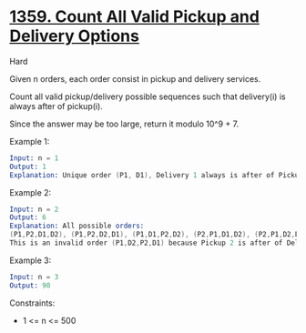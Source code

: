 # [1359. Count All Valid Pickup and Delivery Options](https://leetcode.com/problems/count-all-valid-pickup-and-delivery-options/)

Hard

Given n orders, each order consist in pickup and delivery services.

Count all valid pickup/delivery possible sequences such that delivery(i) is always after of pickup(i).

Since the answer may be too large, return it modulo 10^9 + 7.

Example 1:

```s
Input: n = 1
Output: 1
Explanation: Unique order (P1, D1), Delivery 1 always is after of Pickup 1.
```

Example 2:

```s
Input: n = 2
Output: 6
Explanation: All possible orders:
(P1,P2,D1,D2), (P1,P2,D2,D1), (P1,D1,P2,D2), (P2,P1,D1,D2), (P2,P1,D2,D1) and (P2,D2,P1,D1).
This is an invalid order (P1,D2,P2,D1) because Pickup 2 is after of Delivery 2.
```

Example 3:

```s
Input: n = 3
Output: 90
```

Constraints:

- 1 <= n <= 500
